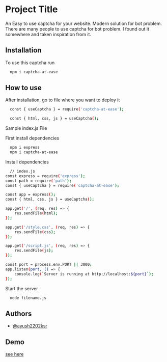 
# Project Title

An Easy to use captcha for your website. Modern solution for bot problem. There are many people to use captcha for bot problem. I found out it somewhere and taken inspiration from it.




## Installation

To use this captcha run

```bash
  npm i captcha-at-ease
```
    
## How to use

After installation, go to file where you want to deploy it

```bash
  const { useCaptcha } = require('captcha-at-ease');

  const { html, css, js } = useCaptcha();
```

Sample index.js File

First install dependencies

```bash
  npm i express
  npm i captcha-at-ease
```

Install dependencies

```bash
  // index.js
const express = require('express');
const path = require('path');
const { useCaptcha } = require('captcha-at-ease');

const app = express();
const { html, css, js } = useCaptcha();

app.get('/', (req, res) => {
    res.sendFile(html);
});

app.get('/style.css', (req, res) => {
    res.sendFile(css);
});

app.get('/script.js', (req, res) => {
    res.sendFile(js);
});

const port = process.env.PORT || 3000;
app.listen(port, () => {
    console.log(`Server is running at http://localhost:${port}`);
});

```

Start the server

```bash
  node filename.js
```


## Authors

- [@ayush2202ksr](https://github.com/ayush12993)


## Demo

[see here](https://www.youtube.com/shorts/UHB9QFJWIAQ)

